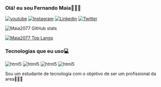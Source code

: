 ### Olá! eu sou Fernando Maia🙋🏽‍♂️

[![youtube](https://img.shields.io/badge/YouTube-FF0000?style=for-the-badge&logo=youtube&logoColor=white)](www.youtube.com/@DevMaia)
[![Instagram](https://img.shields.io/badge/Instagram-E4405F?style=for-the-badge&logo=instagram&logoColor=white)](https://www.instagram.com/_fernandomaia_/)
[![Linkedin](https://img.shields.io/badge/LinkedIn-0077B5?style=for-the-badge&logo=linkedin&logoColor=white)](https://www.instagram.com/_fernandomaia_/)
[![Twitter](https://img.shields.io/badge/Twitter-1DA1F2?style=for-the-badge&logo=twitter&logoColor=white)](https://www.instagram.com/_fernandomaia_/)



![Maia2077 GitHub stats](https://github-readme-stats.vercel.app/api?username=Maia2077&show_icons=true&theme=transparent)

[![Maia2077 Top Langs](https://github-readme-stats.vercel.app/api/top-langs/?username=Maia2077&layout=donut-vertical)](https://github.com/anuraghazra/github-readme-stats)


### Tecnologias que eu uso💻

<div style="display: inline-block">
 <img style="align; center;" alt="html5"src="https://img.shields.io/badge/HTML5-E34F26?style=for-the-badge&logo=html5&logoColor=white"/>
 <img style="align; center;" alt="html5"src="https://img.shields.io/badge/CSS-239120?&style=for-the-badge&logo=css3&logoColor=white"/>
 <img style="align; center;" alt="html5"src="https://img.shields.io/badge/JavaScript-323330?style=for-the-badge&logo=javascript&logoColor=F7DF1E"/>
 <img style="align; center;" alt="html5"src="https://img.shields.io/badge/Python-14354C?style=for-the-badge&logo=python&logoColor=white"/>
 
</div>

Sou um estudante de tecnologia com o objetivo de ser um profissional da area👨🏽‍💻
